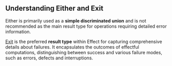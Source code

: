 ## Understanding Either and Exit

Either is primarily used as a **simple discriminated union** and is not recommended as the main result type for operations requiring detailed error information.

[Exit](/docs/data-types/exit/) is the preferred **result type** within Effect for capturing comprehensive details about failures.
It encapsulates the outcomes of effectful computations, distinguishing between success and various failure modes, such as errors, defects and interruptions.
